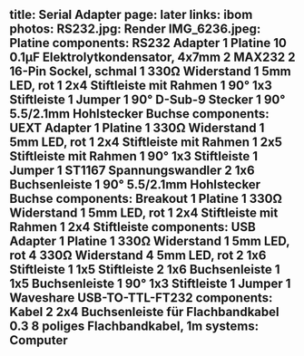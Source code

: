 title: Serial Adapter
page: later
links:
    ibom
photos:
    RS232.jpg: Render
    IMG_6236.jpeg: Platine
components: RS232 Adapter
    1 Platine
    10 0.1µF Elektrolytkondensator, 4x7mm
    2 MAX232
    2 16-Pin Sockel, schmal
    1 330Ω Widerstand
    1 5mm LED, rot
    1 2x4 Stiftleiste mit Rahmen
    1 90° 1x3 Stiftleiste
    1 Jumper
    1 90° D-Sub-9 Stecker
    1 90° 5.5/2.1mm Hohlstecker Buchse
components: UEXT Adapter
    1 Platine
    1 330Ω Widerstand
    1 5mm LED, rot
    1 2x4 Stiftleiste mit Rahmen
    1 2x5 Stiftleiste mit Rahmen
    1 90° 1x3 Stiftleiste
    1 Jumper
    1 ST1167 Spannungswandler
    2 1x6 Buchsenleiste
    1 90° 5.5/2.1mm Hohlstecker Buchse
components: Breakout
    1 Platine
    1 330Ω Widerstand
    1 5mm LED, rot
    1 2x4 Stiftleiste mit Rahmen
    1 2x4 Stiftleiste
components: USB Adapter
    1 Platine
    1 330Ω Widerstand
    1 5mm LED, rot
    4 330Ω Widerstand
    4 5mm LED, rot
    2 1x6 Stiftleiste
    1 1x5 Stiftleiste
    2 1x6 Buchsenleiste
    1 1x5 Buchsenleiste
    1 90° 1x3 Stiftleiste
   1 Jumper
   1 Waveshare USB-TO-TTL-FT232
components: Kabel
    2 2x4 Buchsenleiste für Flachbandkabel
    0.3 8 poliges Flachbandkabel, 1m
systems:
    Computer
---
